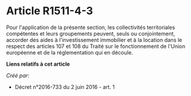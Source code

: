 # Article R1511-4-3

Pour  l'application de la présente section, les collectivités territoriales  compétentes et leurs groupements peuvent, seuls
ou conjointement,  accorder des aides à l'investissement immobilier et à la location dans  le respect des articles 107 et 108
du Traité sur le fonctionnement de  l'Union européenne et de la réglementation qui en découle.

**Liens relatifs à cet article**

_Créé par_:

  - Décret n°2016-733 du 2 juin 2016 - art. 1
